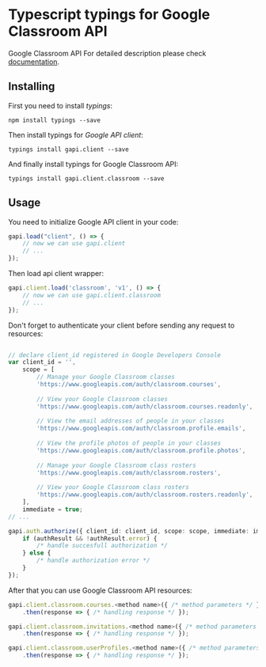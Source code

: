 # Typescript typings for Google Classroom API
Google Classroom API
For detailed description please check [documentation](https://developers.google.com/classroom/).

## Installing

First you need to install *typings*:
```
npm install typings --save 
```

Then install typings for *Google API client*:
```
typings install gapi.client --save 
```

And finally install typings for Google Classroom API:
```
typings install gapi.client.classroom --save 
```

## Usage

You need to initialize Google API client in your code:
```typescript
gapi.load("client", () => { 
    // now we can use gapi.client
    // ... 
});
```

Then load api client wrapper:
```typescript
gapi.client.load('classroom', 'v1', () => {
    // now we can use gapi.client.classroom
    // ... 
});
```

Don't forget to authenticate your client before sending any request to resources:
```typescript

// declare client_id registered in Google Developers Console
var client_id = '',
    scope = [     
        // Manage your Google Classroom classes
        'https://www.googleapis.com/auth/classroom.courses',
    
        // View your Google Classroom classes
        'https://www.googleapis.com/auth/classroom.courses.readonly',
    
        // View the email addresses of people in your classes
        'https://www.googleapis.com/auth/classroom.profile.emails',
    
        // View the profile photos of people in your classes
        'https://www.googleapis.com/auth/classroom.profile.photos',
    
        // Manage your Google Classroom class rosters
        'https://www.googleapis.com/auth/classroom.rosters',
    
        // View your Google Classroom class rosters
        'https://www.googleapis.com/auth/classroom.rosters.readonly',
    ],
    immediate = true;
// ...

gapi.auth.authorize({ client_id: client_id, scope: scope, immediate: immediate }, authResult => {
    if (authResult && !authResult.error) {
        /* handle succesfull authorization */
    } else {
        /* handle authorization error */
    }
});            
```

After that you can use Google Classroom API resources:

```typescript
gapi.client.classroom.courses.<method name>({ /* method parameters */ })
    .then(response => { /* handling response */ });

gapi.client.classroom.invitations.<method name>({ /* method parameters */ })
    .then(response => { /* handling response */ });

gapi.client.classroom.userProfiles.<method name>({ /* method parameters */ })
    .then(response => { /* handling response */ });
```